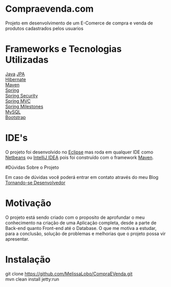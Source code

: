 # Compraevenda.com
Projeto em desenvolvimento de um E-Comerce de compra e venda de produtos cadastrados pelos usuarios

# Frameworks e Tecnologias Utilizadas

[Java](https://www.java.com/pt_BR)
[JPA](http://www.oracle.com/technetwork/java/javaee/tech/persistence-jsp-140049.html)<br/>
[Hibernate](http://hibernate.org)<br/>
[Maven](https://maven.apache.org)<br/>
[Spring](http://projects.spring.io/spring-framework)<br/>
[Spring Security](http://projects.spring.io/spring-security)<br/>
[Spring MVC](http://docs.spring.io/spring/docs/current/spring-framework-reference/html/mvc.html)<br/>
[Spring Milestones](https://repo.spring.io/milestone)<br/>
[MySQL](https://www.mysql.com/)<br/>
[Bootstrap](http://getbootstrap.com)<br/>


# IDE's

O projeto foi desenvolvido no [Eclipse](https://eclipse.org/) mas roda em qualquer IDE como  [Netbeans](https://netbeans.org/) ou [IntelliJ IDEA](https://www.jetbrains.com/idea/) pois foi construído com o framework [Maven](https://maven.apache.org).



#Dúvidas Sobre o Projeto

Em caso de dúvidas você poderá entrar em contato através do meu Blog [Tornando-se Desenvolvedor](http://melissalobo.blogspot.com.br/)

# Motivação
O projeto está sendo criado com o proposito de aprofundar o meu conhecimento na criação de uma Aplicação completa, desde a parte de Back-end quanto Front-end até o Database. O que me motiva a estudar, para a conclusão, solução de problemas e melhorias que o projeto possa vir apresentar.

# Instalação
git clone https://github.com/MelissaLobo/CompraEVenda.git <br/>
mvn clean install jetty:run
